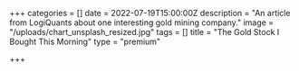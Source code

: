 +++
categories = []
date = 2022-07-19T15:00:00Z
description = "An article from LogiQuants about one interesting gold mining company."
image = "/uploads/chart_unsplash_resized.jpg"
tags = []
title = "The Gold Stock I Bought This Morning"
type = "premium"

+++

